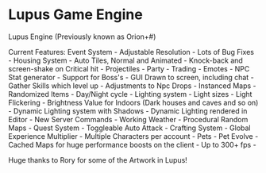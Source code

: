 Lupus Game Engine
=================

Lupus Engine (Previously known as Orion+#)

Current Features: 
Event System - 
Adjustable Resolution - 
Lots of Bug Fixes - 
Housing System - 
Auto Tiles, Normal and Animated - 
Knock-back and screen-shake on Critical hit - 
Projectiles - 
Party - 
Trading - 
Emotes - 
NPC Stat generator - Support for Boss's - 
GUI Drawn to screen, including chat - 
Gather Skills which level up - 
Adjustments to Npc Drops - 
Instanced Maps - 
Randomized Items - 
Day/Night cycle - 
Lighting system - 
Light sizes - 
Light Flickering - 
Brightness Value for Indoors (Dark houses and caves and so on) - 
Dynamic Lighting system with Shadows - 
Dynamic Lighting rendered in Editor - 
New Server Commands - 
Working Weather - 
Procedural Random Maps - 
Quest System - 
Toggleable Auto Attack - 
Crafting System - 
Global Experience Multiplier - 
Multiple Characters per account - 
Pets - 
Pet Evolve - 
Cached Maps for huge performance boosts on the client - Up to 300+ fps - 

Huge thanks to Rory for some of the Artwork in Lupus!
